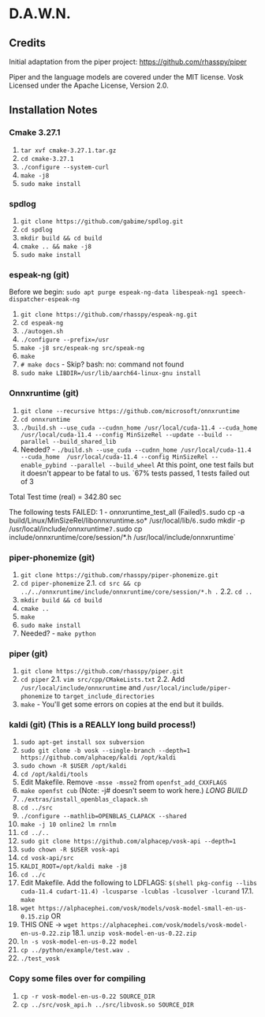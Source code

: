 # D.A.W.N.

## Credits

Initial adaptation from the piper project: https://github.com/rhasspy/piper

Piper and the language models are covered under the MIT license.
Vosk Licensed under the Apache License, Version 2.0.

## Installation Notes
### Cmake 3.27.1
1. `tar xvf cmake-3.27.1.tar.gz`
2. `cd cmake-3.27.1`
3. `./configure --system-curl`
4. `make -j8`
5. `sudo make install`

### spdlog
1. `git clone https://github.com/gabime/spdlog.git`
2. `cd spdlog`
3. `mkdir build && cd build`
4. `cmake .. && make -j8`
5. `sudo make install`

### espeak-ng (git)
Before we begin:
`sudo apt purge espeak-ng-data libespeak-ng1 speech-dispatcher-espeak-ng`

1. `git clone https://github.com/rhasspy/espeak-ng.git`
2. `cd espeak-ng`
3. `./autogen.sh`
4. `./configure --prefix=/usr`
5. `make -j8 src/espeak-ng src/speak-ng`
6. `make`
7. `# make docs` - Skip? bash: no: command not found
8. `sudo make LIBDIR=/usr/lib/aarch64-linux-gnu install`

### Onnxruntime (git)
1. `git clone --recursive https://github.com/microsoft/onnxruntime`
2. `cd onnxruntime`
3. `./build.sh --use_cuda --cudnn_home /usr/local/cuda-11.4 --cuda_home  /usr/local/cuda-11.4 --config MinSizeRel --update --build --parallel --build_shared_lib`
4. Needed? - `./build.sh --use_cuda --cudnn_home /usr/local/cuda-11.4 --cuda_home  /usr/local/cuda-11.4 --config MinSizeRel --enable_pybind --parallel --build_wheel`
At this point, one test fails but it doesn't appear to be fatal to us.
`67% tests passed, 1 tests failed out of 3

Total Test time (real) = 342.80 sec

The following tests FAILED:
	  1 - onnxruntime_test_all (Failed)`
5. `sudo cp -a build/Linux/MinSizeRel/libonnxruntime.so* /usr/local/lib/`
6. `sudo mkdir -p /usr/local/include/onnxruntime`
7. `sudo cp include/onnxruntime/core/session/*.h /usr/local/include/onnxruntime`


### piper-phonemize (git)
1. `git clone https://github.com/rhasspy/piper-phonemize.git`
2. `cd piper-phonemize`
2.1. `cd src && cp ../../onnxruntime/include/onnxruntime/core/session/*.h .`
2.2. `cd ..`
3. `mkdir build && cd build`
4. `cmake ..`
5. `make`
6. `sudo make install`
7. Needed? - `make python`

### piper (git)
1. `git clone https://github.com/rhasspy/piper.git`
2. `cd piper`
2.1. `vim src/cpp/CMakeLists.txt`
2.2. Add `/usr/local/include/onnxruntime` and `/usr/local/include/piper-phonemize` to `target_include_directories`
3. `make` - You'll get some errors on copies at the end but it builds.

### kaldi (git) (This is a REALLY long build process!)
1. `sudo apt-get install sox subversion`
2. `sudo git clone -b vosk --single-branch --depth=1 https://github.com/alphacep/kaldi /opt/kaldi`
3. `sudo chown -R $USER /opt/kaldi`
4. `cd /opt/kaldi/tools`
5. Edit Makefile. Remove `-msse -msse2` from `openfst_add_CXXFLAGS`
6. `make openfst cub` (Note: -j# doesn't seem to work here.) *LONG BUILD*
7. `./extras/install_openblas_clapack.sh`
8. `cd ../src`
9. `./configure --mathlib=OPENBLAS_CLAPACK --shared`
10. `make -j 10 online2 lm rnnlm`
11. `cd ../..`
12. `sudo git clone https://github.com/alphacep/vosk-api --depth=1`
13. `sudo chown -R $USER vosk-api`
14. `cd vosk-api/src`
15. `KALDI_ROOT=/opt/kaldi make -j8`
16. `cd ../c`
17. Edit Makefile. Add the following to LDFLAGS: `$(shell pkg-config --libs cuda-11.4 cudart-11.4) -lcusparse -lcublas -lcusolver -lcurand`
17.1. `make`
18. `wget https://alphacephei.com/vosk/models/vosk-model-small-en-us-0.15.zip`
OR
18. THIS ONE -> `wget https://alphacephei.com/vosk/models/vosk-model-en-us-0.22.zip`
18.1. `unzip vosk-model-en-us-0.22.zip`
19. `ln -s vosk-model-en-us-0.22 model`
20. `cp ../python/example/test.wav .`
21. `./test_vosk`

### Copy some files over for compiling
1. `cp -r vosk-model-en-us-0.22 SOURCE_DIR`
2. `cp ../src/vosk_api.h ../src/libvosk.so SOURCE_DIR`

